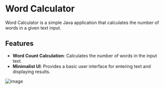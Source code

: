 
# Word Calculator

Word Calculator is a simple Java application that calculates the number of words in a given text input.

## Features

- **Word Count Calculation**: Calculates the number of words in the input text.
- **Minimalist UI**: Provides a basic user interface for entering text and displaying results.

![image](https://github.com/and-anurag/simple_word_calculator/assets/142401144/c922065b-28fd-4a20-a81b-bd58242812e9)

